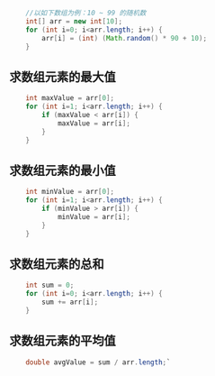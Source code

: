```java
    //以如下数组为例：10 ~ 99 的随机数
    int[] arr = new int[10];
    for (int i=0; i<arr.length; i++) {
        arr[i] = (int) (Math.random() * 90 + 10);
    }
```

## 求数组元素的最大值

```java
    int maxValue = arr[0];
    for (int i=1; i<arr.length; i++) {
        if (maxValue < arr[i]) {
            maxValue = arr[i];
        }
    }
```

## 求数组元素的最小值

```java
    int minValue = arr[0];
    for (int i=1; i<arr.length; i++) {
        if (minValue > arr[i]) {
            minValue = arr[i];
        }
    }
```

## 求数组元素的总和

```java
    int sum = 0;
    for (int i=0; i<arr.length; i++) {
        sum += arr[i];
    }
```

## 求数组元素的平均值

```java
    double avgValue = sum / arr.length;`
```

